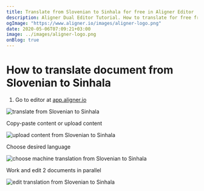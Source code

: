 ```yaml
---
title: Translate from Slovenian to Sinhala for free in Aligner Editor
description: Aligner Dual Editor Tutorial. How to translate for free from Slovenian to Sinhala. Aligner is multilingual document management platform. 
ogImage: "https://www.aligner.io/images/aligner-logo.png"
date: 2020-05-06T07:09:21+03:00
image: ../images/aligner-logo.png
onBlog: true
---
```


# How to translate document from Slovenian to Sinhala

1. Go to editor at [app.aligner.io](https://app.aligner.io "Aligner App web page")

![translate from Slovenian to Sinhala](../aligner-blank-editor.png "translate from Slovenian to Sinhala")

Copy-paste content or upload content

![upload content from Slovenian to Sinhala](../aligner-uploaded-document.png "upload content from Slovenian to Sinhala")

Choose desired language

![choose machine translation from Slovenian to Sinhala](../aligner-language-dropdown.png "choose machine translation from Slovenian to Sinhala")

Work and edit 2 documents in parallel

![edit translation from Slovenian to Sinhala](../aligner-double-sitded-editor.png "edit translation from Slovenian to Sinhala")

